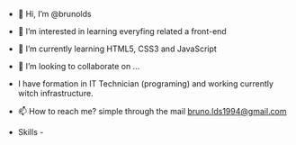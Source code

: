 - 👋 Hi, I’m @brunolds
- 👀 I’m interested in learning everyfing related a front-end 
- 🌱 I’m currently learning HTML5, CSS3 and JavaScript
- 💞️ I’m looking to collaborate on ...
- I have formation in IT Technician (programing) and working currently witch infrastructure. 
- 📫 How to reach me? simple through the mail bruno.lds1994@gmail.com

- Skills -



<!---
brunolds/brunolds is a ✨ special ✨ repository because its `README.md` (this file) appears on your GitHub profile.
You can click the Preview link to take a look at your changes.
--->
